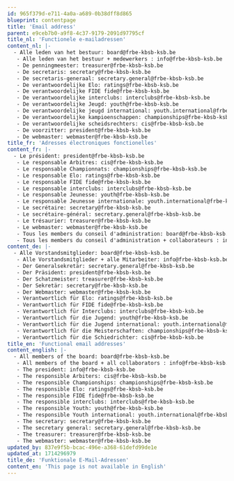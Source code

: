 ```yaml
---
id: 965f379d-e711-4a0a-a689-0b38dff8d865
blueprint: contentpage
title: 'Email address'
parent: e9ceb7b0-a9f8-4c37-9179-2091d97795cf
title_nl: 'Functionele e-mailadressen'
content_nl: |-
  - Alle leden van het bestuur: board@frbe-kbsb-ksb.be
   - Alle leden van het bestuur + medewerkers : info@frbe-kbsb-ksb.be
   - De penningmeester: treasurer@frbe-kbsb-ksb.be
   - De secretaris: secretary@frbe-kbsb-ksb.be
   - De secretaris-generaal: secretary.general@frbe-kbsb-ksb.be
   - De verantwoordelijke Elo: ratings@frbe-kbsb-ksb.be
   - De verantwoordelijke FIDE fide@frbe-kbsb-ksb.be
   - De verantwoordelijke interclubs: interclubs@frbe-kbsb-ksb.be
   - De verantwoordelijke Jeugd: youth@frbe-kbsb-ksb.be
   - De verantwoordelijke jeugd international: youth.international@frbe-kbsb-ksb.be
   - De verantwoordelijke kampioenschappen: championships@frbe-kbsb-ksb.be
   - De verantwoordelijke scheidsrechters: cis@frbe-kbsb-ksb.be
   - De voorzitter: president@frbe-kbsb-ksb.be
   - De webmaster: webmaster@frbe-kbsb-ksb.be
title_fr: 'Adresses électroniques fonctionelles'
content_fr: |-
  - Le président: president@frbe-kbsb-ksb.be
   - Le responsable Arbitres: cis@frbe-kbsb-ksb.be
   - Le responsable Championnats: championships@frbe-kbsb-ksb.be
   - Le responsable Elo: ratings@frbe-kbsb-ksb.be
   - Le responsable FIDE fide@frbe-kbsb-ksb.be
   - Le responsable interclubs: interclubs@frbe-kbsb-ksb.be
   - Le responsable Jeunesse: youth@frbe-kbsb-ksb.be
   - Le responsable Jeunesse internationale: youth.international@frbe-kbsb-ksb.be
   - Le secrétaire: secretary@frbe-kbsb-ksb.be
   - Le secrétaire-général: secretary.general@frbe-kbsb-ksb.be
   - Le trésaurier: treasurer@frbe-kbsb-ksb.be
   - Le webmaster: webmaster@frbe-kbsb-ksb.be
   - Tous les members du conseil d'administration: board@frbe-kbsb-ksb.be
   - Tous les members du conseil d'administration + collaborateurs : info@frbe-kbsb-ksb.be
content_de: |-
  - Alle Vorstandsmitglieder: board@frbe-kbsb-ksb.be
   - Alle Vorstandsmitglieder + alle Mitarbeiter: info@frbe-kbsb-ksb.be
   - Der Generalsekretär: secretary.general@frbe-kbsb-ksb.be
   - Der Präsident: president@frbe-kbsb-ksb.be
   - Der Schatzmeister: treasurer@frbe-kbsb-ksb.be
   - Der Sekretär: secretary@frbe-kbsb-ksb.be
   - Der Webmaster: webmaster@frbe-kbsb-ksb.be
   - Verantwortlich für Elo: ratings@frbe-kbsb-ksb.be
   - Verantwortlich für FIDE fide@frbe-kbsb-ksb.be
   - Verantwortlich für Interclubs: interclubs@frbe-kbsb-ksb.be
   - Verantwortlich für die Jugend: youth@frbe-kbsb-ksb.be
   - Verantwortlich für die Jugend international: youth.international@frbe-kbsb-ksb.be
   - Verantwortlich für die Meisterschaften: championships@frbe-kbsb-ksb.be
   - Verantwortlich für die Schiedrichter: cis@frbe-kbsb-ksb.be
title_en: 'Functional email addresses'
content_english: |-
  - All members of the board: board@frbe-kbsb-ksb.be
   - All members of the board + all collaborators : info@frbe-kbsb-ksb.be
   - The president: info@frbe-kbsb-ksb.be
   - The responsible Arbiters: cis@frbe-kbsb-ksb.be
   - The responsible Championships: championships@frbe-kbsb-ksb.be
   - The responsible Elo: ratings@frbe-kbsb-ksb.be
   - The responsible FIDE fide@frbe-kbsb-ksb.be
   - The responsible interclubs: interclubs@frbe-kbsb-ksb.be
   - The responsible Youth: youth@frbe-kbsb-ksb.be
   - The responsible Youth international: youth.international@frbe-kbsb-ksb.be
   - The secretary: secretary@frbe-kbsb-ksb.be
   - The secretary general: secretary.general@frbe-kbsb-ksb.be
   - The treasurer: treasurer@frbe-kbsb-ksb.be
   - The webmaster: webmaster@frbe-kbsb-ksb.be
updated_by: 837e9f5b-bcac-496e-a368-61defd99de1e
updated_at: 1714296979
title_de: 'Funktionale E-Mail-Adressen'
content_en: 'This page is not available in English'
---
```

